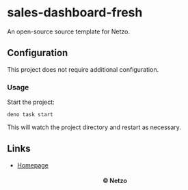 # sales-dashboard-fresh

An open-source source template for Netzo.

## Configuration

This project does not require additional configuration.

### Usage

Start the project:

```
deno task start
```

This will watch the project directory and restart as necessary.

## Links

- [Homepage](https://app.netzo.io/templates/sales-dashboard-fresh)

<div align="center">
  <h4>© Netzo</h4>
</div>
